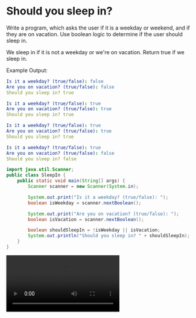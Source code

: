 # Should you sleep in?

Write a program, which asks the user if it is a weekday or weekend, and if they are on vacation. Use boolean logic to determine if the user should sleep in.

We sleep in if it is not a weekday or we're on vacation. Return true if we sleep in.

Example Output:
```yaml
Is it a weekday? (true/false): false
Are you on vacation? (true/false): false
Should you sleep in? true   
```

```yaml
Is it a weekday? (true/false): true
Are you on vacation? (true/false): true
Should you sleep in? true
```

```yaml
Is it a weekday? (true/false): true
Are you on vacation? (true/false): true
Should you sleep in? true
```

```yaml
Is it a weekday? (true/false): true
Are you on vacation? (true/false): false
Should you sleep in? false
```

<hint title="Solution">

```java
import java.util.Scanner;
public class SleepIn {
    public static void main(String[] args) {
        Scanner scanner = new Scanner(System.in);

        System.out.print("Is it a weekday? (true/false): ");
        boolean isWeekday = scanner.nextBoolean();

        System.out.print("Are you on vacation? (true/false): ");
        boolean isVacation = scanner.nextBoolean();

        boolean shouldSleepIn = !isWeekday || isVacation;
        System.out.println("Should you sleep in? " + shouldSleepIn);
    }
}
```

<video src="https://youtu.be/kcVN4Uz5quc"></video>

</hint>